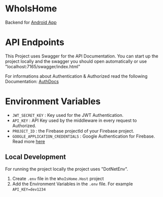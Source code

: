 # WhoIsHome
Backend for [Android App](https://github.com/Darki002/WhoIsHome.Android)

# API Endpoints

This Project uses Swagger for the API Documentation. You can start up the project locally 
and the swagger you should open automatically or use "localhost:7165/swagger/index.html"

For informations about Authentication & Authorized read the following Documentation: [AuthDocs](./Docs/Auth.md)

# Environment Variables

- `JWT_SECRET_KEY` : Key used for the JWT Authentication.
- `API_KEY` : API Key used by the middleware in every request to Authorized.
- `PROJECT_ID` : the Firebase projectId of your Firebase project.
- `GOOGLE_APPLICATION_CREDENTIALS` : Google Authentication for Firebase. Read more [here](https://cloud.google.com/docs/authentication/provide-credentials-adc#wlif-key)

## Local Development

For running the project locally the project uses "DotNetEnv".

1. Create `.env` file in the `WhoIsHome.Host` project
2. Add the Environment Variables in the `.env` file. For example `API_KEY=dev1234`
